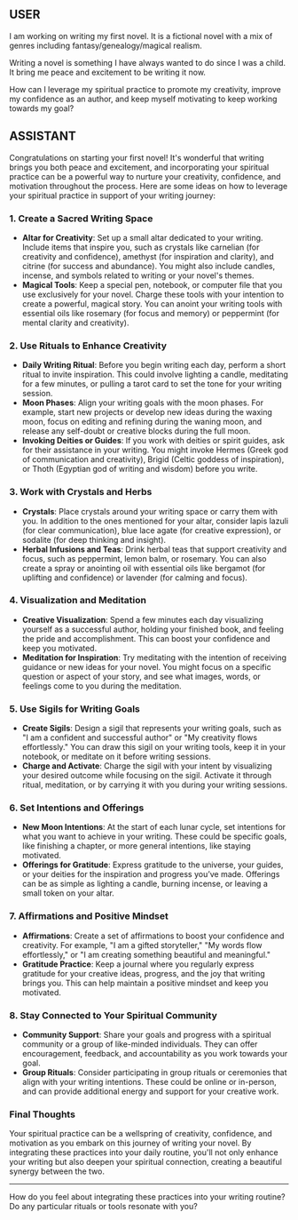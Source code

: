 ## USER
I am working on writing my first novel. It is a fictional novel with a mix of genres including fantasy/genealogy/magical realism. 

Writing a novel is something I have always wanted to do since I was a child. It bring me peace and excitement to be writing it now. 

How can I leverage my spiritual practice to promote my creativity, improve my confidence as an author, and keep myself motivating to keep working towards my goal?

## ASSISTANT
Congratulations on starting your first novel! It's wonderful that writing brings you both peace and excitement, and incorporating your spiritual practice can be a powerful way to nurture your creativity, confidence, and motivation throughout the process. Here are some ideas on how to leverage your spiritual practice in support of your writing journey:

### 1. **Create a Sacred Writing Space**
   - **Altar for Creativity**: Set up a small altar dedicated to your writing. Include items that inspire you, such as crystals like carnelian (for creativity and confidence), amethyst (for inspiration and clarity), and citrine (for success and abundance). You might also include candles, incense, and symbols related to writing or your novel's themes.
   - **Magical Tools**: Keep a special pen, notebook, or computer file that you use exclusively for your novel. Charge these tools with your intention to create a powerful, magical story. You can anoint your writing tools with essential oils like rosemary (for focus and memory) or peppermint (for mental clarity and creativity).

### 2. **Use Rituals to Enhance Creativity**
   - **Daily Writing Ritual**: Before you begin writing each day, perform a short ritual to invite inspiration. This could involve lighting a candle, meditating for a few minutes, or pulling a tarot card to set the tone for your writing session.
   - **Moon Phases**: Align your writing goals with the moon phases. For example, start new projects or develop new ideas during the waxing moon, focus on editing and refining during the waning moon, and release any self-doubt or creative blocks during the full moon.
   - **Invoking Deities or Guides**: If you work with deities or spirit guides, ask for their assistance in your writing. You might invoke Hermes (Greek god of communication and creativity), Brigid (Celtic goddess of inspiration), or Thoth (Egyptian god of writing and wisdom) before you write.

### 3. **Work with Crystals and Herbs**
   - **Crystals**: Place crystals around your writing space or carry them with you. In addition to the ones mentioned for your altar, consider lapis lazuli (for clear communication), blue lace agate (for creative expression), or sodalite (for deep thinking and insight).
   - **Herbal Infusions and Teas**: Drink herbal teas that support creativity and focus, such as peppermint, lemon balm, or rosemary. You can also create a spray or anointing oil with essential oils like bergamot (for uplifting and confidence) or lavender (for calming and focus).

### 4. **Visualization and Meditation**
   - **Creative Visualization**: Spend a few minutes each day visualizing yourself as a successful author, holding your finished book, and feeling the pride and accomplishment. This can boost your confidence and keep you motivated.
   - **Meditation for Inspiration**: Try meditating with the intention of receiving guidance or new ideas for your novel. You might focus on a specific question or aspect of your story, and see what images, words, or feelings come to you during the meditation.

### 5. **Use Sigils for Writing Goals**
   - **Create Sigils**: Design a sigil that represents your writing goals, such as "I am a confident and successful author" or "My creativity flows effortlessly." You can draw this sigil on your writing tools, keep it in your notebook, or meditate on it before writing sessions.
   - **Charge and Activate**: Charge the sigil with your intent by visualizing your desired outcome while focusing on the sigil. Activate it through ritual, meditation, or by carrying it with you during your writing sessions.

### 6. **Set Intentions and Offerings**
   - **New Moon Intentions**: At the start of each lunar cycle, set intentions for what you want to achieve in your writing. These could be specific goals, like finishing a chapter, or more general intentions, like staying motivated.
   - **Offerings for Gratitude**: Express gratitude to the universe, your guides, or your deities for the inspiration and progress you’ve made. Offerings can be as simple as lighting a candle, burning incense, or leaving a small token on your altar.

### 7. **Affirmations and Positive Mindset**
   - **Affirmations**: Create a set of affirmations to boost your confidence and creativity. For example, "I am a gifted storyteller," "My words flow effortlessly," or "I am creating something beautiful and meaningful."
   - **Gratitude Practice**: Keep a journal where you regularly express gratitude for your creative ideas, progress, and the joy that writing brings you. This can help maintain a positive mindset and keep you motivated.

### 8. **Stay Connected to Your Spiritual Community**
   - **Community Support**: Share your goals and progress with a spiritual community or a group of like-minded individuals. They can offer encouragement, feedback, and accountability as you work towards your goal.
   - **Group Rituals**: Consider participating in group rituals or ceremonies that align with your writing intentions. These could be online or in-person, and can provide additional energy and support for your creative work.

### Final Thoughts
Your spiritual practice can be a wellspring of creativity, confidence, and motivation as you embark on this journey of writing your novel. By integrating these practices into your daily routine, you'll not only enhance your writing but also deepen your spiritual connection, creating a beautiful synergy between the two.

---

How do you feel about integrating these practices into your writing routine? Do any particular rituals or tools resonate with you?